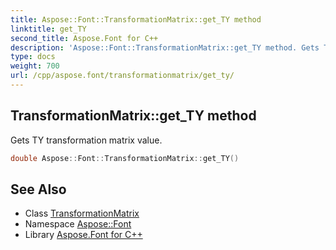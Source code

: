 ```yaml
---
title: Aspose::Font::TransformationMatrix::get_TY method
linktitle: get_TY
second_title: Aspose.Font for C++
description: 'Aspose::Font::TransformationMatrix::get_TY method. Gets TY transformation matrix value in C++.'
type: docs
weight: 700
url: /cpp/aspose.font/transformationmatrix/get_ty/
---
```

## TransformationMatrix::get_TY method


Gets TY transformation matrix value.

```cpp
double Aspose::Font::TransformationMatrix::get_TY()
```

## See Also

* Class [TransformationMatrix](../)
* Namespace [Aspose::Font](../../)
* Library [Aspose.Font for C++](../../../)
